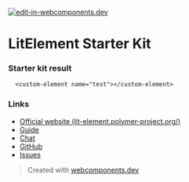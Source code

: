 [![edit-in-webcomponents.dev](https://webcomponents.dev/assets/ext/edit_in_wcd.svg)](https://webcomponents.dev/edit/WSIJwvZqDLliLOlLFbwE)
# LitElement Starter Kit

### Starter kit result

```showcase
  <custom-element name="test"></custom-element>
```

### Links

- [Official website (lit-element.polymer-project.org/)](https://lit-element.polymer-project.org/)
- [Guide](https://lit-element.polymer-project.org/guide)
- [Chat](https://join.slack.com/t/polymer/shared_invite/enQtNTAzNzg3NjU4ODM4LTkzZGVlOGIxMmNiMjMzZDM1YzYyMzdiYTk0YjQyOWZhZTMwN2RlNjM5ZDFmZjMxZWRjMWViMDA1MjNiYWFhZWM)
- [GitHub](https://github.com/Polymer/lit-element)
- [Issues](https://github.com/Polymer/lit-element/issues)

> Created with [webcomponents.dev](https://webcomponents.dev)
